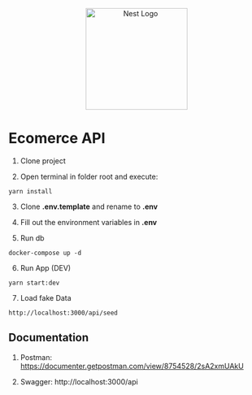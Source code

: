 <p align="center">
  <a href="http://nestjs.com/" target="blank"><img src="https://nestjs.com/img/logo-small.svg" width="200" alt="Nest Logo" /></a>
</p>

# Ecomerce API

1. Clone project

2. Open terminal in folder root and execute: 
```
yarn install
```` 

3. Clone __.env.template__ and rename to __.env__

4. Fill out the environment variables in __.env__

5. Run db
```
docker-compose up -d
```

6. Run App (DEV)
```
yarn start:dev
```

7. Load fake Data
```
http://localhost:3000/api/seed
```

## Documentation

1. Postman: https://documenter.getpostman.com/view/8754528/2sA2xmUAkU

2. Swagger: http://localhost:3000/api
